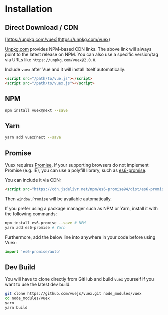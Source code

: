 # Installation

## Direct Download / CDN

[https://unpkg.com/vuex](https://unpkg.com/vuex)

<!--email_off-->
[Unpkg.com](https://unpkg.com) provides NPM-based CDN links. The above link will always point to the latest release on NPM. You can also use a specific version/tag via URLs like `https://unpkg.com/vuex@2.0.0`.
<!--/email_off-->

Include `vuex` after Vue and it will install itself automatically:

```html
<script src="/path/to/vue.js"></script>
<script src="/path/to/vuex.js"></script>
```

## NPM

```bash
npm install vuex@next --save
```

## Yarn

```bash
yarn add vuex@next --save
```

## Promise

Vuex requires [Promise](https://developer.mozilla.org/en-US/docs/Web/JavaScript/Guide/Using_promises). If your supporting browsers do not implement Promise (e.g. IE), you can use a polyfill library, such as [es6-promise](https://github.com/stefanpenner/es6-promise).

You can include it via CDN:

```html
<script src="https://cdn.jsdelivr.net/npm/es6-promise@4/dist/es6-promise.auto.js"></script>
```

Then `window.Promise` will be available automatically.

If you prefer using a package manager such as NPM or Yarn, install it with the following commands:

```bash
npm install es6-promise --save # NPM
yarn add es6-promise # Yarn
```

Furthermore, add the below line into anywhere in your code before using Vuex:

```js
import 'es6-promise/auto'
```

## Dev Build

You will have to clone directly from GitHub and build `vuex` yourself if you want to use the latest dev build.

```bash
git clone https://github.com/vuejs/vuex.git node_modules/vuex
cd node_modules/vuex
yarn
yarn build
```
